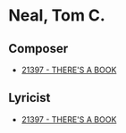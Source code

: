 # Neal, Tom C.

## Composer

- [21397 - THERE'S A BOOK](/hymns/21397.md)

## Lyricist

- [21397 - THERE'S A BOOK](/hymns/21397.md)

